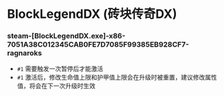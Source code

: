 # BlockLegendDX (砖块传奇DX)

### steam-[BlockLegendDX.exe]-x86-7051A38C012345CAB0FE7D7085F99385EB928CF7-ragnaroks
- `#1` 需要触发一次暂停后才能激活
- `#1` 激活后，修改生命值上限和护甲值上限会在升级时被重置，建议修改属性值，将会在下一次升级时生效
